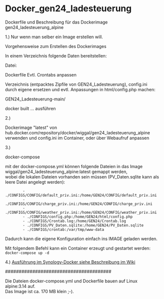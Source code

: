 # Docker_gen24_ladesteuerung
Dockerfile und Beschreibung für das Dockerimage gen24_ladesteuerung_alpine

1.) Nur wenn man selber ein Image erstellen will.

Vorgehensweise zum Erstellen des Dockerimages 

In einem Verzeichnis folgende Daten bereitstellen:

Datei: 

Dockerfile
Evtl. Crontabs anpassen

Verzeichnis (entpacktes Zipfile von GEN24_Ladesteuerung),
config.ini  durch eigene ersetzen und evtl. Anpassungen in html/config.php machen:

GEN24_Ladesteuerung-main/

docker built ... ausführen

2.)

Dockerimage "latest" von hub.docker.com/repository/docker/wiggal/gen24_ladesteuerung_alpine
verwenden und config.ini im Container, oder über Webaufruf anpassen

3.)

docker-compose

mit der docker-compose.yml können folgende Dateien in das Image wiggal/gen24_ladesteuerung_alpine:latest gemappt werden,  
wobei die lokalen Dateien vorhanden sein müssen (PV_Daten.sqlite kann als leere Datei angelegt werden):  

```
        - ./CONFIGS/CONFIG/default_priv.ini:/home/GEN24/CONFIG/default_priv.ini
        - ./CONFIGS/CONFIG/charge_priv.ini:/home/GEN24/CONFIG/charge_priv.ini
        - ./CONFIGS/CONFIG/weather_priv.ini:/home/GEN24/CONFIG/weather_priv.ini
        - ./CONFIGS/config.php:/home/GEN24/html/config.php
        - ./CONFIGS/Crontab.log:/home/GEN24/Crontab.log
        - ./CONFIGS/PV_Daten.sqlite:/home/GEN24/PV_Daten.sqlite
        - ./CONFIGS/crontab:/var/tmp/www-data
```

Dadurch kann die eigene Konfiguration einfach ins IMAGE geladen werden.

Mit folgendem Befehl kann ein Container erzeugt und gestartet werden:  
`docker-compose up -d`

4.) [Ausführung im Synology-Docker siehe Beschreibung im Wiki](https://github.com/wiggal/Docker_gen24_ladesteuerung/wiki/Installation-Dockerimage-von-Gen24%E2%80%90Ladesteuerung-im-Synology%E2%80%90Docker)  

#######################################

Die Dateien  docker-compose.yml und Dockerfile bauen auf Linux alpine:3.14 auf.<br>
Das Image ist ca. 170 MB klein ;-).

